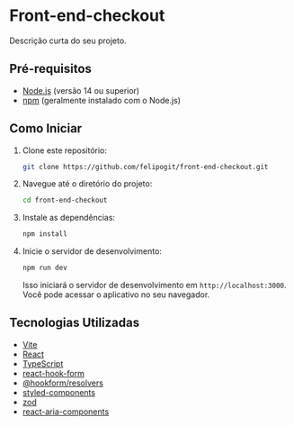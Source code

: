 # Front-end-checkout

Descrição curta do seu projeto.

## Pré-requisitos

- [Node.js](https://nodejs.org/) (versão 14 ou superior)
- [npm](https://www.npmjs.com/) (geralmente instalado com o Node.js)

## Como Iniciar

1. Clone este repositório:

    ```bash
    git clone https://github.com/felipogit/front-end-checkout.git
    ```

2. Navegue até o diretório do projeto:

    ```bash
    cd front-end-checkout
    ```

3. Instale as dependências:

    ```bash
    npm install
    ```

4. Inicie o servidor de desenvolvimento:

    ```bash
    npm run dev
    ```

   Isso iniciará o servidor de desenvolvimento em `http://localhost:3000`. Você pode acessar o aplicativo no seu navegador.


## Tecnologias Utilizadas

- [Vite](https://vitejs.dev/)
- [React](https://reactjs.org/)
- [TypeScript](https://www.typescriptlang.org/)
- [react-hook-form](https://react-hook-form.com/)
- [@hookform/resolvers](https://react-hook-form.com/resolvers/zod)
- [styled-components](https://styled-components.com/)
- [zod](https://zod.dev/)
- [react-aria-components](https://react-spectrum.adobe.com/react-aria/index.html)




